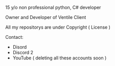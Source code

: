 15 y/o
non professional python, C# developer

Owner and Developer of Ventile Client 


All my repositorys are under Copyright ( License )

Contact:

- Disord
- Discord 2
- YouTube
 ( deleting all these accounts soon )
